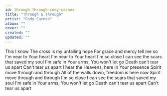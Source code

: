 ```yaml
---
id: through-through-cody-carnes
title: "Through & Through"
artist: "Cody Carnes"
album: ""
cover: ""
created: ""
updated: ""
---
```


This I know
The cross is my unfailing hope
For grace and mercy tell me so
I'm near to Your heart
I'm near to Your heart
I'm so close
I can see the scars that saved my soul
I'm safe in Your arms, You won't let go
Death can't tear us apart
Can't tear us apart
I hear the Heavens, here in Your presence
Spirit move through and through
All of the walls down, freedom is here now
Spirit move through and through
I'm so close
I can see the scars that saved my soul
I'm safe in Your arms, You won't let go
Death can't tear us apart
Can't tear us apart